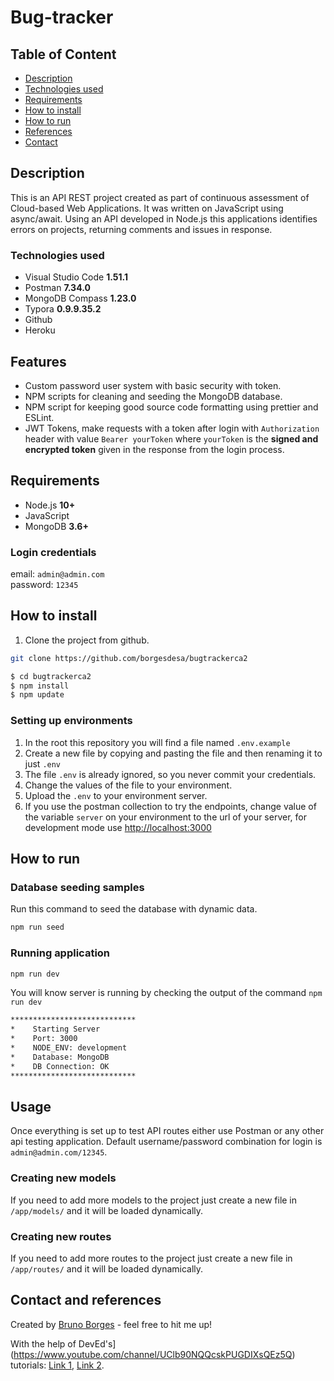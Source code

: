 # Bug-tracker



## Table of Content

-   [Description](#Description)
-   [Technologies used](#Technologies-Used)
-   [Requirements](#Requirements)
-   [How to install](#How-to-install)
-   [How to run](#How-to-run)
-   [References](#References)
-   [Contact](#Contact)


## Description

This is an API REST project created as part of continuous assessment of Cloud-based Web Applications. It was written on JavaScript using async/await. Using an API developed in Node.js this applications identifies errors on projects, returning comments and issues in response.


### Technologies used

-   Visual Studio Code **1.51.1**
-   Postman **7.34.0**
-   MongoDB Compass **1.23.0**
-   Typora **0.9.9.35.2**
-   Github
-   Heroku


## Features

-   Custom password user system with basic security with token. 
-   NPM scripts for cleaning and seeding the MongoDB database.
-   NPM script for keeping good source code formatting using prettier and ESLint.
-   JWT Tokens, make requests with a token after login with `Authorization` header with value `Bearer yourToken` where `yourToken` is the **signed and encrypted token** given in the response from the login process.


## Requirements

-   Node.js **10+**
-   JavaScript 
-   MongoDB **3.6+**

### Login credentials

email: `admin@admin.com`  
password: `12345`


## How to install

1. Clone the project from github.

```bash
git clone https://github.com/borgesdesa/bugtrackerca2
```

```bash
$ cd bugtrackerca2
$ npm install
$ npm update
```

### Setting up environments

1.  In the root this repository you will find a file named `.env.example`
2.  Create a new file by copying and pasting the file and then renaming it to just `.env`
3.  The file `.env` is already ignored, so you never commit your credentials.
4.  Change the values of the file to your environment.
5.  Upload the `.env` to your environment server.
6.  If you use the postman collection to try the endpoints, change value of the variable `server` on your environment to the url of your server, for development mode use <http://localhost:3000>

## How to run

### Database seeding samples

Run this command to seed the database with dynamic data.

```bash
npm run seed
```

### Running application

```bash
npm run dev
```

You will know server is running by checking the output of the command `npm run dev`

```bash
****************************
*    Starting Server
*    Port: 3000
*    NODE_ENV: development
*    Database: MongoDB
*    DB Connection: OK
****************************
```

## Usage

Once everything is set up to test API routes either use Postman or any other api testing application. Default username/password combination for login is `admin@admin.com/12345`.

### Creating new models

If you need to add more models to the project just create a new file in `/app/models/` and it will be loaded dynamically.

### Creating new routes

If you need to add more routes to the project just create a new file in `/app/routes/` and it will be loaded dynamically.

## Contact and references

Created by [Bruno Borges](https:/brunoborges.eu/) - feel free to hit me up!

With the help of DevEd's](https://www.youtube.com/channel/UClb90NQQcskPUGDIXsQEz5Q) tutorials: [Link 1](https://www.youtube.com/watch?v=vjf774RKrLc&t=2349s&ab_channel=DevEd), [Link 2](https://www.youtube.com/watch?v=2jqok-WgelI&t=2s&ab_channel=DevEd).


